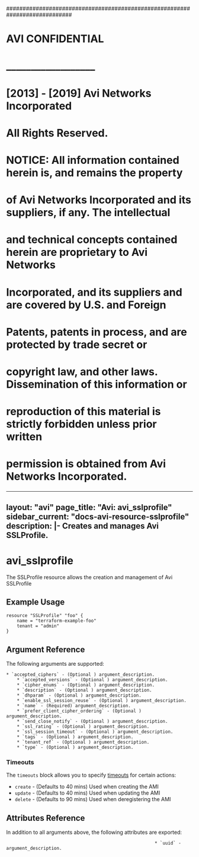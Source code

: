 
############################################################################
#
# AVI CONFIDENTIAL
# __________________
#
# [2013] - [2019] Avi Networks Incorporated
# All Rights Reserved.
#
# NOTICE: All information contained herein is, and remains the property
# of Avi Networks Incorporated and its suppliers, if any. The intellectual
# and technical concepts contained herein are proprietary to Avi Networks
# Incorporated, and its suppliers and are covered by U.S. and Foreign
# Patents, patents in process, and are protected by trade secret or
# copyright law, and other laws. Dissemination of this information or
# reproduction of this material is strictly forbidden unless prior written
# permission is obtained from Avi Networks Incorporated.
###

---
layout: "avi"
page_title: "Avi: avi_sslprofile"
sidebar_current: "docs-avi-resource-sslprofile"
description: |-
  Creates and manages Avi SSLProfile.
---

# avi_sslprofile

The SSLProfile resource allows the creation and management of Avi SSLProfile

## Example Usage

```hcl
resource "SSLProfile" "foo" {
    name = "terraform-example-foo"
    tenant = "admin"
}
```

## Argument Reference

The following arguments are supported:

    * `accepted_ciphers` - (Optional ) argument_description.
        * `accepted_versions` - (Optional ) argument_description.
        * `cipher_enums` - (Optional ) argument_description.
        * `description` - (Optional ) argument_description.
        * `dhparam` - (Optional ) argument_description.
        * `enable_ssl_session_reuse` - (Optional ) argument_description.
        * `name` - (Required) argument_description.
        * `prefer_client_cipher_ordering` - (Optional ) argument_description.
        * `send_close_notify` - (Optional ) argument_description.
        * `ssl_rating` - (Optional ) argument_description.
        * `ssl_session_timeout` - (Optional ) argument_description.
        * `tags` - (Optional ) argument_description.
        * `tenant_ref` - (Optional ) argument_description.
        * `type` - (Optional ) argument_description.
        
### Timeouts

The `timeouts` block allows you to specify [timeouts](https://www.terraform.io/docs/configuration/resources.html#timeouts) for certain actions:

* `create` - (Defaults to 40 mins) Used when creating the AMI
* `update` - (Defaults to 40 mins) Used when updating the AMI
* `delete` - (Defaults to 90 mins) Used when deregistering the AMI

## Attributes Reference

In addition to all arguments above, the following attributes are exported:

                                                            * `uuid` - argument_description.
    
